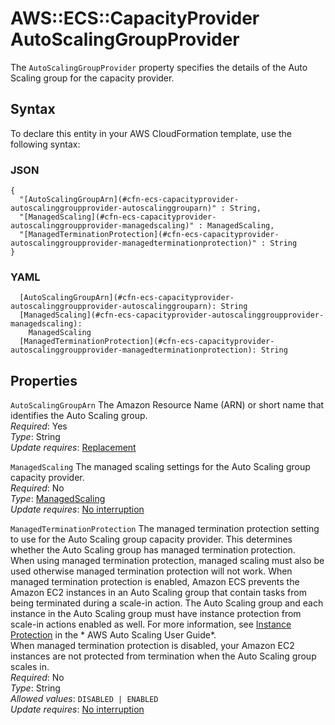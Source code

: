 # AWS::ECS::CapacityProvider AutoScalingGroupProvider<a name="aws-properties-ecs-capacityprovider-autoscalinggroupprovider"></a>

The `AutoScalingGroupProvider` property specifies the details of the Auto Scaling group for the capacity provider\.

## Syntax<a name="aws-properties-ecs-capacityprovider-autoscalinggroupprovider-syntax"></a>

To declare this entity in your AWS CloudFormation template, use the following syntax:

### JSON<a name="aws-properties-ecs-capacityprovider-autoscalinggroupprovider-syntax.json"></a>

```
{
  "[AutoScalingGroupArn](#cfn-ecs-capacityprovider-autoscalinggroupprovider-autoscalinggrouparn)" : String,
  "[ManagedScaling](#cfn-ecs-capacityprovider-autoscalinggroupprovider-managedscaling)" : ManagedScaling,
  "[ManagedTerminationProtection](#cfn-ecs-capacityprovider-autoscalinggroupprovider-managedterminationprotection)" : String
}
```

### YAML<a name="aws-properties-ecs-capacityprovider-autoscalinggroupprovider-syntax.yaml"></a>

```
  [AutoScalingGroupArn](#cfn-ecs-capacityprovider-autoscalinggroupprovider-autoscalinggrouparn): String
  [ManagedScaling](#cfn-ecs-capacityprovider-autoscalinggroupprovider-managedscaling): 
    ManagedScaling
  [ManagedTerminationProtection](#cfn-ecs-capacityprovider-autoscalinggroupprovider-managedterminationprotection): String
```

## Properties<a name="aws-properties-ecs-capacityprovider-autoscalinggroupprovider-properties"></a>

`AutoScalingGroupArn`  <a name="cfn-ecs-capacityprovider-autoscalinggroupprovider-autoscalinggrouparn"></a>
The Amazon Resource Name \(ARN\) or short name that identifies the Auto Scaling group\.  
*Required*: Yes  
*Type*: String  
*Update requires*: [Replacement](https://docs.aws.amazon.com/AWSCloudFormation/latest/UserGuide/using-cfn-updating-stacks-update-behaviors.html#update-replacement)

`ManagedScaling`  <a name="cfn-ecs-capacityprovider-autoscalinggroupprovider-managedscaling"></a>
The managed scaling settings for the Auto Scaling group capacity provider\.  
*Required*: No  
*Type*: [ManagedScaling](aws-properties-ecs-capacityprovider-managedscaling.md)  
*Update requires*: [No interruption](https://docs.aws.amazon.com/AWSCloudFormation/latest/UserGuide/using-cfn-updating-stacks-update-behaviors.html#update-no-interrupt)

`ManagedTerminationProtection`  <a name="cfn-ecs-capacityprovider-autoscalinggroupprovider-managedterminationprotection"></a>
The managed termination protection setting to use for the Auto Scaling group capacity provider\. This determines whether the Auto Scaling group has managed termination protection\.  
When using managed termination protection, managed scaling must also be used otherwise managed termination protection will not work\.
When managed termination protection is enabled, Amazon ECS prevents the Amazon EC2 instances in an Auto Scaling group that contain tasks from being terminated during a scale\-in action\. The Auto Scaling group and each instance in the Auto Scaling group must have instance protection from scale\-in actions enabled as well\. For more information, see [Instance Protection](https://docs.aws.amazon.com/autoscaling/ec2/userguide/as-instance-termination.html#instance-protection) in the * AWS Auto Scaling User Guide*\.  
When managed termination protection is disabled, your Amazon EC2 instances are not protected from termination when the Auto Scaling group scales in\.  
*Required*: No  
*Type*: String  
*Allowed values*: `DISABLED | ENABLED`  
*Update requires*: [No interruption](https://docs.aws.amazon.com/AWSCloudFormation/latest/UserGuide/using-cfn-updating-stacks-update-behaviors.html#update-no-interrupt)